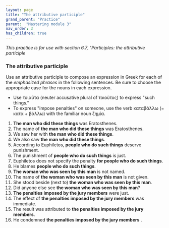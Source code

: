 ```yaml
---
layout: page
title: "The attributive participle"
grand_parent: "Practice"
parent:  "Mastering module 3"
nav_order: 3
has_children: true
---
```




*This practice is for use with section 6.7, "Participles: the attributive participle*


### The attributive participle



Use an attributive participle to compose an expression in Greek for each of the *emphasized phrases* in the following sentences.  Be sure to choose the appropriate case for the nouns in each expression.

- Use τοιαῦτα (neuter accusative plural of τοιοῦτος) to express "such things."
- To express "impose penalties" on someone, use the verb καταβάλλω (= κατα + βάλλω) with the familiar noun ζημία.



1. **The man who did these things** was Eratosthenes.
1. The name of **the man who did these things** was Eratosthenes.
1. We saw her with **the man who did these things**.
1. We also saw **the man who did these things**.
1. According to Euphiletos, **people who do such things** deserve punishment.
1. The punishment of **people who do such things** is just.
1. Euphiletos does not specify the penalty **for people who do such things**.
1. He blames  **people who do such things**.
1. **The woman who was seen by this man** is not named.
1. The name of **the woman who was seen by this man** is not given.
1. She stood beside (next to) **the woman who was seen by this man**.
1. Did anyone else see **the woman who was seen by this man**?
1. **The penalties imposed by the jury members** were just.
1. The effect of **the penalties imposed by the jury members** was immediate.
1. The result was attributed to **the penalties imposed by the jury members**.
1. He condemned **the penalties imposed by the jury members** .


